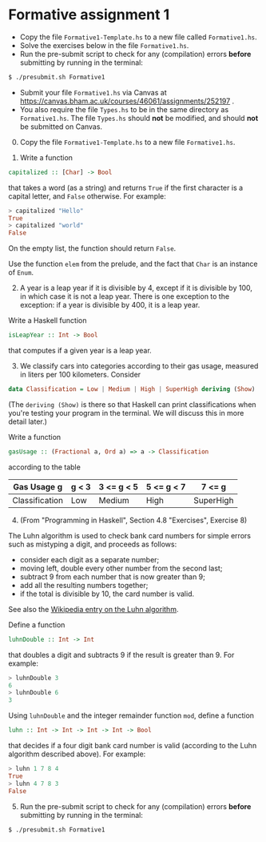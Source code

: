 # Formative assignment 1


- Copy the file `Formative1-Template.hs` to a new file called `Formative1.hs`.
- Solve the exercises below in the file `Formative1.hs`.
- Run the pre-submit script to check for any (compilation) errors **before** submitting by running in the terminal:
```bash
$ ./presubmit.sh Formative1
```
- Submit your file `Formative1.hs` via Canvas at https://canvas.bham.ac.uk/courses/46061/assignments/252197 .
- You also require the file `Types.hs` to be in the same directory as `Formative1.hs`. The file `Types.hs` should **not** be modified, and should **not** be submitted on Canvas.


0. Copy the file `Formative1-Template.hs` to a new file `Formative1.hs`.

1. Write a function 
```haskell
capitalized :: [Char] -> Bool
```
that takes a word (as a string) and returns `True` if the first character is a capital letter, and `False` otherwise. 
For example:
```hs
> capitalized "Hello" 
True 
> capitalized "world" 
False
```
On the empty list, the function should return `False`.

Use the function `elem` from the prelude, and the fact that `Char` is an instance of `Enum`.

2. A year is a leap year if it is divisible by 4, except if it is divisible by 100, in which case it is not a leap year.
There is one exception to the exception: if a year is divisible by 400, it is a leap year.

Write a Haskell function 
```haskell
isLeapYear :: Int -> Bool
``` 
that computes if a given year is a leap year.

3. We classify cars into categories according to their gas usage, measured in liters per 100 kilometers.
Consider
```haskell
data Classification = Low | Medium | High | SuperHigh deriving (Show)
```
(The `deriving (Show)` is there so that Haskell can print classifications when you're testing your program in the terminal. We will discuss this in more detail later.)

Write a function 
```haskell
gasUsage :: (Fractional a, Ord a) => a -> Classification
``` 
according to the table

| Gas Usage g        | g < 3 | 3 <= g < 5 |  5 <= g < 7 | 7 <= g    |
|--------------------|-------|------------|-------------|-----------|
| Classification     | Low   | Medium     | High        | SuperHigh |


4. (From "Programming in Haskell", Section 4.8 "Exercises", Exercise 8)

The Luhn algorithm is used to check bank card numbers for simple errors such as mistyping a digit, and proceeds as follows:
- consider each digit as a separate number; 
- moving left, double every other number from the second last; 
- subtract 9 from each number that is now greater than 9; 
- add all the resulting numbers together; 
- if the total is divisible by 10, the card number is valid. 

See also the [Wikipedia entry on the Luhn algorithm](https://en.wikipedia.org/wiki/Luhn_algorithm).

Define a function 
```haskell
luhnDouble :: Int -> Int
``` 
that doubles a digit and
subtracts 9 if the result is greater than 9. For example: 
```hs
> luhnDouble 3 
6 
> luhnDouble 6 
3 
```
Using `luhnDouble` and the integer remainder function `mod`, define a function
```haskell
luhn :: Int -> Int -> Int -> Int -> Bool
```
that decides if a four digit bank card number is valid (according to the Luhn algorithm described above). 
For example: 
```hs
> luhn 1 7 8 4 
True 
> luhn 4 7 8 3 
False 
```

5. Run the pre-submit script to check for any (compilation) errors **before** submitting by running in the terminal:
```bash
$ ./presubmit.sh Formative1
```
